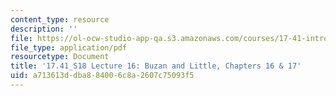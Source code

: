 ```yaml
---
content_type: resource
description: ''
file: https://ol-ocw-studio-app-qa.s3.amazonaws.com/courses/17-41-introduction-to-international-relations-spring-2018/a713613ddba884006c8a2607c75093f5_MIT17_41S18_lec16.pdf
file_type: application/pdf
resourcetype: Document
title: '17.41_S18 Lecture 16: Buzan and Little, Chapters 16 & 17'
uid: a713613d-dba8-8400-6c8a-2607c75093f5
---
```

